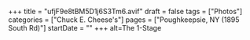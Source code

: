 +++
title = "ufjF9e8tBM5D1j6S3Tm6.avif"
draft = false
tags = ["Photos"]
categories = ["Chuck E. Cheese's"]
pages = ["Poughkeepsie, NY (1895 South Rd)"]
startDate = ""
+++
alt=The 1-Stage
